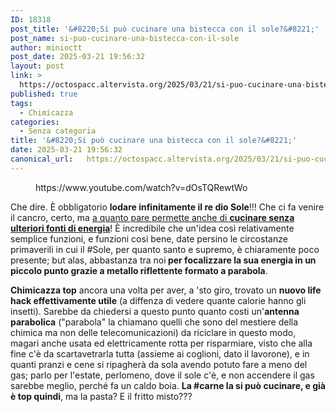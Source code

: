 ```yaml
---
ID: 18318
post_title: '&#8220;Si può cucinare una bistecca con il sole?&#8221;'
post_name: si-puo-cucinare-una-bistecca-con-il-sole
author: minioctt
post_date: 2025-03-21 19:56:32
layout: post
link: >
  https://octospacc.altervista.org/2025/03/21/si-puo-cucinare-una-bistecca-con-il-sole/
published: true
tags:
  - Chimicazza
categories:
  - Senza categoria
title: '&#8220;Si può cucinare una bistecca con il sole?&#8221;'
date: 2025-03-21 19:56:32
canonical_url:   https://octospacc.altervista.org/2025/03/21/si-puo-cucinare-una-bistecca-con-il-sole/
---
```

<!-- wp:embed {"url":"https://www.youtube.com/watch?v=dOsTQRewtWo","providerNameSlug":"youtube","responsive":true} -->
<figure class="wp-block-embed is-provider-youtube wp-block-embed-youtube"><div class="wp-block-embed__wrapper">
https://www.youtube.com/watch?v=dOsTQRewtWo
</div></figure>
<!-- /wp:embed -->

<!-- wp:paragraph -->
<p>Che dire. È obbligatorio <strong>lodare infinitamente il re dio Sole</strong>!!! Che ci fa venire il cancro, certo, ma <a href="https://www.youtube.com/watch?v=dOsTQRewtWo">a quanto pare permette anche di </a><a href="https://www.youtube.com/watch?v=dOsTQRewtWo"><strong>cucinare senza ulteriori fonti di energia</strong></a>! È incredibile che un'idea così relativamente semplice funzioni, e funzioni così bene, date persino le circostanze primaverili in cui il #Sole, per quanto santo e supremo, è chiaramente poco presente; but alas, abbastanza tra noi<strong> per focalizzare la sua energia in un piccolo punto grazie a metallo riflettente formato a parabola</strong>.</p>
<!-- /wp:paragraph -->

<!-- wp:paragraph -->
<p><strong>Chimicazza top</strong> ancora una volta per aver, a 'sto giro, trovato un <strong>nuovo life hack effettivamente utile</strong> (a diffenza di vedere quante calorie hanno gli insetti). Sarebbe da chiedersi a questo punto quanto costi un'<strong>antenna parabolica</strong> ("parabola" la chiamano quelli che sono del mestiere della chimica ma non delle telecomunicazioni) da riciclare in questo modo, magari anche usata ed elettricamente rotta per risparmiare, visto che alla fine c'è da scartavetrarla tutta (assieme ai coglioni, dato il lavorone), e in quanti pranzi e cene si ripagherà da sola avendo potuto fare a meno del gas; parlo per l'estate, perlomeno, dove il sole c'è, e non accendere il gas sarebbe meglio, perché fa un caldo boia. <strong>La #carne la si può cucinare, e già è top quindi</strong>, ma la pasta? E il fritto misto???</p>
<!-- /wp:paragraph -->